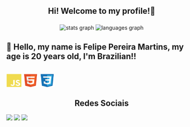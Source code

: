 ### <h2 align="center"> Hi! Welcome to my profile!👋</h2>

###

<div align="center">
  <img src="https://github-readme-stats.vercel.app/api?hide_title=false&hide_rank=false&show_icons=true&include_all_commits=true&count_private=true&disable_animations=false&theme=dark&locale=en&hide_border=false&username=Felipe-Pereira-Martins" height="150" alt="stats graph"/>
  <img src="https://github-readme-stats.vercel.app/api/top-langs?locale=en&hide_title=false&layout=compact&card_width=320&langs_count=5&theme=dark&hide_border=false&username=Felipe-Pereira-Martins" height="150" alt="languages graph"/>
</div>

###  <h2 align="left">💬 Hello, my name is Felipe Pereira Martins, my age is 20 years old, I'm Brazilian!!</h2>

<div align="left" ><br>
  <img align="center" alt="Felipe-Js" height="35" width="40" src="https://raw.githubusercontent.com/devicons/devicon/master/icons/javascript/javascript-plain.svg">
  <img align="center" alt="Felipe-HTML" height="35" width="40" src="https://raw.githubusercontent.com/devicons/devicon/master/icons/html5/html5-original.svg">
  <img align="center" alt="Felipe-CSS" height="35" width="40" src="https://raw.githubusercontent.com/devicons/devicon/master/icons/css3/css3-original.svg">
 </div>
  
  ###
   <h2 align="center"> Redes Sociais </h2>
 
<div align="left"> 
  <a href="https://instagram.com/felip.mzin" target="_blank"><img src="https://img.shields.io/badge/-Instagram-%23E4405F?style=for-the-badge&logo=instagram&logoColor=white" target="_blank" height="35"></a>
  <a href = "mailto:martinsfelipe2013@gmail.com"><img src="https://img.shields.io/badge/-Gmail-%23333?style=for-the-badge&logo=gmail&logoColor=white" target="_blank" height="35"></a>
  <a href="https://www.linkedin.com/in/felipe-pereira-martins/" target="_blank"><img src="https://img.shields.io/badge/-LinkedIn-%230077B5?style=for-the-badge&logo=linkedin&logoColor=white" target="_blank"height="35"></a> 
